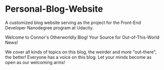 # Personal-Blog-Website
A customized blog website serving as the project for the Front-End Developer Nanodegree program at Udacity.

Welcome to Connor's Otherworldly Blog! Your Source for Out-of-This-World News!

We cover all kinds of topics on this blog, the weirder and more "out-there", the better! Everyone has a voice on this blog. Let your minds become as open as our welcoming arms!

